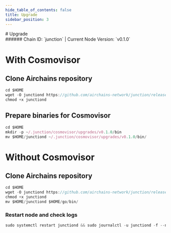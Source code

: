 ```yaml
---
hide_table_of_contents: false
title: Upgrade
sidebar_position: 3
---
```


<div class="h1-with-icon icon-airchains">
# Upgrade
</div>
###### Chain ID: `junction` | Current Node Version: `v0.1.0`

# With Cosmovisor
## Clone Airchains repository
```js
cd $HOME
wget -O junctiond https://github.com/airchains-network/junction/releases/download/v0.1.0/junctiond
chmod +x junctiond
 ```

## Prepare binaries for Cosmovisor
```js
cd $HOME
mkdir -p ~/.junction/cosmovisor/upgrades/v0.1.0/bin
mv $HOME/junctiond ~/.junction/cosmovisor/upgrades/v0.1.0/bin/
```

# Without Cosmovisor
## Clone Airchains repository
```js
cd $HOME
wget -O junctiond https://github.com/airchains-network/junction/releases/download/v0.1.0/junctiond
chmod +x junctiond
mv $HOME/junctiond $HOME/go/bin/
 ```

### Restart node and check logs
```js
sudo systemctl restart junctiond && sudo journalctl -u junctiond -f --no-hostname -o cat
```